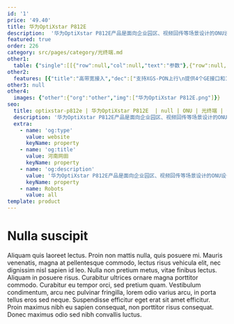 ```yaml
---
id: '1'
price: '49.40'
title: 华为OptiXstar P812E
description:  '华为OptiXstar P812E产品是面向企业园区、视频回传等场景设计的ONU设备，支持XGS-PON上行，可以提供4个GE接口和1个2.5GE接口，PoE/PoE+功能满足了设备的灵活供电，为用户带来高质量的语音、数据和高清视频等业务体验。'
featured: true
order: 226
category: src/pages/category/光终端.md
other1: 
  table: {"single":[[{"row":null,"col":null,"text":"参数"},{"row":null,"col":null,"text":"华为OptiXstar P812E"}],[{"row":null,"col":null,"text":"尺寸（宽×深×高）"},{"row":null,"col":null,"text":"220mm x 150mm x 35mm（不含脚垫）"}],[{"row":null,"col":null,"text":"重量（不含适配器）"},{"row":null,"col":null,"text":"约1030g"}],[{"row":null,"col":null,"text":"工作环境温度"},{"row":null,"col":null,"text":"-5°C ~ +45°C"}],[{"row":null,"col":null,"text":"工作环境湿度"},{"row":null,"col":null,"text":"5% RH ～ 95% RH，非凝结"}],[{"row":null,"col":null,"text":"电源适配器额定输入范围"},{"row":null,"col":null,"text":"100 ～ 240 V AC，50/60 Hz"}],[{"row":null,"col":null,"text":"整机供电"},{"row":null,"col":null,"text":"56V DC，1.42A"}],[{"row":null,"col":null,"text":"网络侧接口"},{"row":null,"col":null,"text":"XGS-PON"}],[{"row":null,"col":null,"text":"用户侧接口"},{"row":null,"col":null,"text":"4*GE+1*2.5GE\n说明：GE接口和2.5GE接口均支持PoE/PoE+。"}],[{"row":null,"col":null,"text":"静态功耗"},{"row":null,"col":null,"text":"8.5W"}],[{"row":null,"col":null,"text":"最大PoE输出功率"},{"row":null,"col":null,"text":"总功率60W，每个PoE接口最大支持30W"}],[{"row":null,"col":null,"text":"最大功耗"},{"row":null,"col":null,"text":"12W（POE端口不带受电设备）\n78W（POE端口带最大功耗受电设备）"}],[{"row":null,"col":null,"text":"防雷规格"},{"row":null,"col":null,"text":"GE：共模4kV，差模0.5kV\nAC电源：共模6kV，差模6kV"}],[{"row":null,"col":null,"text":"安装方式"},{"row":null,"col":null,"text":"支持室内桌面平放、挂墙或网络箱中安装"}],[{"row":null,"col":null,"text":"SFP接口"},{"row":null,"col":null,"text":"XGS-PON光模块，接口类型：SC/UPC\nClass N1/N2\n接收灵敏度：-28dBm\n过载光功率：-9dBm\n传输速率：下行9.953 Gbit/s，上行9.953 Gbit/s\nType B单归属\nType B双归属（二层转发模式下支持）"}],[{"row":null,"col":null,"text":"GE/2.5GE接口"},{"row":null,"col":null,"text":"支持PoE、PoE+功能；遵循标准：IEEE 802.3af、IEEE 802.3at\n接口类型：RJ-45\nGE接口：10/100/1000 Mbit/s接口速率自适应\n2.5GE接口：100/1000/2500 Mbit/s接口速率自适应\nMDI/MDIX自动配置\nMAC地址学习数配置\n基于以太端口的VLAN透传、过滤"}]]}
other2:
  features: [{"title":"高带宽接入","dec":["支持XGS-PON上行\n提供4个GE接口和1个2.5GE接口"]},{"title":"智能运维","dec":["XML/Web UI\n流氓ONT检测和自律\n环网检测/PPPoE仿真/DHCP仿真"]},{"title":"防雷","dec":["GE：共模4kV，差模0.5kV\nAC电源：共模6kV，差模6kV"]}]
other3: null
other4:
  images: {"other":{"org":"other","img":["华为OptiXstar P812E.png"]}}
seo:
  title: optixstar-p812e | 华为OptiXstar P812E  | null | ONU | 光终端 | 企业光网络
  description: '华为OptiXstar P812E产品是面向企业园区、视频回传等场景设计的ONU设备，支持XGS-PON上行，可以提供4个GE接口和1个2.5GE接口，PoE/PoE+功能满足了设备的灵活供电，为用户带来高质量的语音、数据和高清视频等业务体验。'
  extra:
    - name: 'og:type'
      value: website
      keyName: property
    - name: 'og:title'
      value: 河南网田
      keyName: property
    - name: 'og:description'
      value: '华为OptiXstar P812E产品是面向企业园区、视频回传等场景设计的ONU设备，支持XGS-PON上行，可以提供4个GE接口和1个2.5GE接口，PoE/PoE+功能满足了设备的灵活供电，为用户带来高质量的语音、数据和高清视频等业务体验。'
      keyName: property
    - name: Robots
      value: all
template: product
---
```


# Nulla suscipit

Aliquam quis laoreet lectus. Proin non mattis nulla, quis posuere mi. Mauris venenatis, magna at pellentesque commodo, lectus risus vehicula elit, nec dignissim nisl sapien id leo. Nulla non pretium metus, vitae finibus lectus. Aliquam in posuere risus. Curabitur ultrices ornare magna porttitor commodo. Curabitur eu tempor orci, sed pretium quam. Vestibulum condimentum, arcu nec pulvinar fringilla, lorem odio varius arcu, in porta tellus eros sed neque. Suspendisse efficitur eget erat sit amet efficitur. Proin maximus nibh eu sapien consequat, non porttitor risus consequat. Donec maximus odio sed nibh convallis luctus.